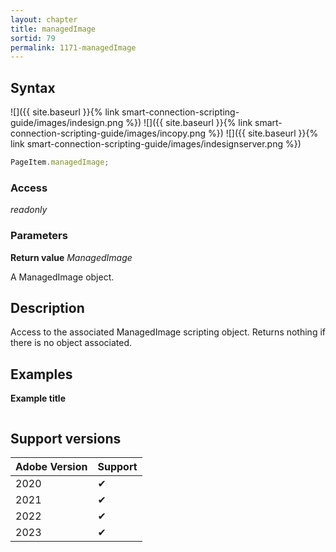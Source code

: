 ```yaml
---
layout: chapter
title: managedImage
sortid: 79
permalink: 1171-managedImage
---
```


## Syntax

![]({{ site.baseurl }}{% link smart-connection-scripting-guide/images/indesign.png %}) ![]({{ site.baseurl }}{% link smart-connection-scripting-guide/images/incopy.png %}) ![]({{ site.baseurl }}{% link smart-connection-scripting-guide/images/indesignserver.png %})

```javascript
PageItem.managedImage;
```

### Access

_readonly_

### Parameters

**Return value** _ManagedImage_

A ManagedImage object.

## Description

Access to the associated ManagedImage scripting object.
Returns nothing if there is no object associated.

## Examples

**Example title**

```javascript

```

## Support versions

| Adobe Version | Support |
| ------------- | ------- |
| 2020          | ✔       |
| 2021          | ✔       |
| 2022          | ✔       |
| 2023          | ✔       |
